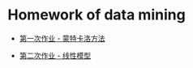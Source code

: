 # Homework of data mining 

- [第一次作业 - 蒙特卡洛方法](./hw1/data_mining_hw1.ipynb)

- [第二次作业 - 线性模型](./hw2/linear_model.ipynb)
